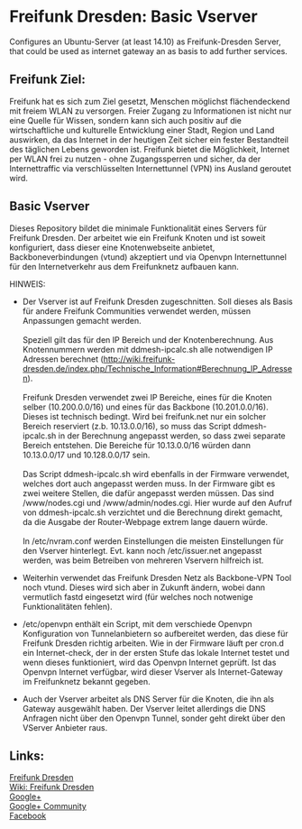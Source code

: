 # Freifunk Dresden: Basic Vserver
Configures an Ubuntu-Server (at least 14.10) as Freifunk-Dresden Server, that could be used as internet gateway an as basis to add further services.

Freifunk Ziel:
----
Freifunk hat es sich zum Ziel gesetzt, Menschen möglichst flächendeckend mit freiem WLAN zu versorgen. Freier Zugang zu Informationen ist nicht nur eine Quelle für Wissen, sondern kann sich auch positiv auf die wirtschaftliche und kulturelle Entwicklung einer Stadt, Region und Land auswirken, da das Internet in der heutigen Zeit sicher ein fester Bestandteil des täglichen Lebens geworden ist. Freifunk bietet die Möglichkeit, Internet per WLAN frei zu nutzen - ohne Zugangssperren und sicher, da der Internettraffic via verschlüsselten Internettunnel (VPN) ins Ausland geroutet wird. 

Basic Vserver
----

Dieses Repository bildet die minimale Funktionalität eines Servers für Freifunk Dresden. Der arbeitet wie
ein Freifunk Knoten und ist soweit konfiguriert, dass dieser eine Knotenwebseite anbietet, Backboneverbindungen
(vtund) akzeptiert und via Openvpn Internettunnel für den Internetverkehr aus dem Freifunknetz aufbauen kann.

HINWEIS:
- Der Vserver ist auf Freifunk Dresden zugeschnitten. Soll dieses als Basis für andere Freifunk Communities
verwendet werden, müssen Anpassungen gemacht werden.
<br/><br/>
Speziell gilt das für den IP Bereich und der Knotenberechnung. Aus Knotennummern werden mit ddmesh-ipcalc.sh 
alle notwendigen IP Adressen berechnet (http://wiki.freifunk-dresden.de/index.php/Technische_Information#Berechnung_IP_Adressen).
<br/><br/>
Freifunk Dresden verwendet zwei IP Bereiche, eines für die Knoten selber (10.200.0.0/16) und eines für das Backbone (10.201.0.0/16). Dieses ist technisch bedingt. Wird bei freifunk.net nur ein solcher Bereich reserviert (z.b. 10.13.0.0/16), so muss das Script ddmesh-ipcalc.sh in der Berechnung angepasst werden, so dass zwei separate Bereich entstehen. Die Bereiche für 10.13.0.0/16 würden dann 10.13.0.0/17 und 10.128.0.0/17 sein.
<br/><br/>
Das Script ddmesh-ipcalc.sh wird ebenfalls in der Firmware verwendet, welches dort auch angepasst werden muss.
In der Firmware gibt es zwei weitere Stellen, die dafür angepasst werden müssen. Das sind /www/nodes.cgi und /www/admin/nodes.cgi. Hier wurde auf den Aufruf von ddmesh-ipcalc.sh verzichtet und die Berechnung direkt gemacht, da die Ausgabe der Router-Webpage extrem lange dauern würde.
<br/><br/>
In  /etc/nvram.conf werden Einstellungen die meisten Einstellungen für den Vserver hinterlegt.
Evt. kann noch /etc/issuer.net angepasst werden, was beim Betreiben von mehreren Vservern hilfreich ist.

- Weiterhin verwendet das Freifunk Dresden Netz als Backbone-VPN Tool noch vtund. Dieses wird sich aber in 
 Zukunft ändern, wobei dann vermutlich fastd eingesetzt wird (für welches noch notwenige Funktionalitäten fehlen).
 
- /etc/openvpn enthält ein Script, mit dem verschiede Openvpn Konfiguration von Tunnelanbietern so aufbereitet werden, das diese für Freifunk Dresden richtig arbeiten.
Wie in der Firmware läuft per cron.d ein Internet-check, der in der ersten Stufe das lokale Internet testet und wenn dieses funktioniert, wird das Openvpn Internet geprüft. Ist das Openvpn Internet verfügbar, wird dieser Vserver als
Internet-Gateway im Freifunknetz bekannt gegeben.

- Auch der Vserver arbeitet als DNS Server für die Knoten, die ihn als Gateway ausgewählt haben. Der Vserver leitet allerdings die DNS Anfragen nicht über den Openvpn Tunnel, sonder geht direkt über den VServer Anbieter raus.

Links:
------
<a href="www.freifunk-dresden.de" >Freifunk Dresden</a><br>
<a href="wiki.freifunk-dresden.de" >Wiki: Freifunk Dresden</a><br>
<a href="http://google.com/+FreifunkDresden%EF%BB%BF/about"> Google+</a><br>
<a href="https://plus.google.com/communities/108088672678522515509"> Google+ Community</a><br>
<a href="https://www.facebook.com/FreifunkDresden"> Facebook</a>


